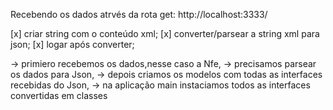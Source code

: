 Recebendo os dados atrvés da rota get:
http://localhost:3333/

[x] criar string com o conteúdo xml;
[x] converter/parsear a string xml para json;
[x] logar após converter;

-> primiero recebemos os dados,nesse caso a Nfe,
-> precisamos parsear os dados para Json,
-> depois criamos os modelos com todas as interfaces recebidas do Json,
-> na aplicação main instaciamos todos as interfaces convertidas em classes
